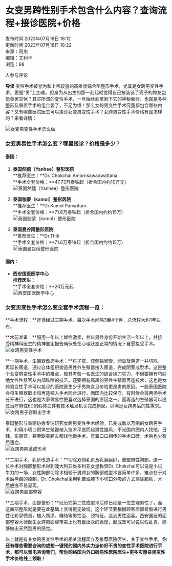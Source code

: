# 女变男跨性别手术包含什么内容？查询流程+接诊医院+价格

发布时间:2023年07月18日 18:12  
更新时间:2023年07月18日 18:22  
来源：网络  
编辑：艾利卡  
浏览：98  

人参与评论

**导读** 变性手术被誉为和上帝较量的高难度综合型整形手术，尤其是女跨男变性手术，更是“男”上加难。但身为从出生的那一刻起就觉得自己被装错了壳子的跨友岂能善罢甘休？其实所谓的变性手术，一旦抽丝剥茧剥下它的神秘面纱，也就是多种整形及重置手术的组合罢了，不足为惧！那么女跨男变性手术究竟都包含哪些内容？又有哪些医院医生可以接诊女变男变性手术？女跨男变性手术价格有是怎样的？来看详情：

![女变男变性手术怎么做](https://img.8682.cc/uploadfile/2023/0718/20230718129271.jpg)

### 女变男易性手术怎么变？哪里接诊？价格是多少？

#### **泰国：**

1. **泰国然禧（Yanhee）整形医院**  
   **推荐医生：**Dr. Chokchai Amornsawadwattana  
   **手术全套价格：**47.73万泰铢起（折合国内约10万元）  
   ![泰国然禧（Yanhee）整形医院](https://img.8682.cc/uploadfile/2023/0718/20230718907867.png)

2. **泰国咖蒙（kamol）整形医院**  
   **推荐医生：**Dr.Kamol Pansritum  
   **手术全套价格：**71.6万泰铢起（折合国内约约15万）  
   ![泰国咖蒙（kamol）整形医院](https://img.8682.cc/uploadfile/2023/0718/20230718491111.jpg)

3. **泰国曼谷雨整形医院**  
   **推荐医生：**Dr.Thiti  
   **手术全套价格：**71.6万泰铢起（折合国内约约15万）  
   ![泰国曼谷雨整形医院](https://img.8682.cc/uploadfile/2023/0718/20230718954020.jpg)

#### **国内：**

- **西安国医医学中心**  
  **推荐医生：**  
  **手术全套价格：**20万元起  
  ![西安国医医学中心](https://img.8682.cc/uploadfile/2023/0718/20230718794081.jpg)

### 女变男变性手术怎么变全套手术流程一览：

**手术流程：**途径经过三期手术，每次手术间隔3至4个月，总流程大约1年左右。  

**术前准备：**服用一年以上雄性激素，并以男性身份开始生活一年以上，并接受精神科医生的精神鉴定报告确保处在心理状态正常的情况下自愿接受手术。  
![女跨男变性手术](https://img.8682.cc/uploadfile/2023/0718/20230718611121.png)

**一期手术，生殖器改造手术：**将子宫、双侧输卵管、卵巢及阴道一并切除，再延长尿道，通过自体组织塑造男性外生殖器接入尿道，完成阴茎成型术。这是整个女变男变性手术中的难点，极其考验一名医生的综合操刀实力，不但要拥有巧妙地女性性器官从内部祛除的技艺，还要拥有高超的男性生殖器再造技术，这也是女跨男变性手术可以接诊的医院医生少于男跨女且价格更昂贵的原因。一般泰国医院会将生殖器取出和再造植入手术同台进行，而国内比较保守，有时候会将两场手术分开进行，这也是大家做易性更喜欢选择泰国的原因之一。而再造的生殖器可以通过治疗男性ED的假体三件套技术触发机关完成勃起，以满足女跨男后的性需求。  
![女跨男子宫取出手术](https://img.8682.cc/uploadfile/2023/0718/20230718864315.jpg)

泰国整形与重建协会专注研究女跨男变性手术经验，已完成数以万例的女跨男手术，利用小切口假体生殖器植入技术平底而起男性雄风，不光国内圈内人找他，日韩，东南亚，甚至欧美跨友都找他做手术，有着口口相传的手术口碑，术后也少有后遗症。  
![女跨男阴茎成形术](https://img.8682.cc/uploadfile/2023/0718/20230718451845.jpg)

**二期手术，乳房改造手术：**切除双侧乳房及乳腺组织，重塑男性胸部。这一长手术对胸部整形术得到澳大利亚维多利亚女皇称赞Dr. Chokchai可以说是小试牛刀的一场，女性胸部切除术相较于男跨女的胸部成型术要简单许多，难点在于对术后疤痕的控制，Dr. Chokchai采用乳晕或腋下小切口外吸的方式清除脂肪，术后疤痕不易显现。  
![女跨男面部整容](https://img.8682.cc/uploadfile/2023/0718/20230718632747.png)

**三期手术，面部整形：**经历完第二性成型术后你已经是一位生理男性了，而这面部整形就是要在此基础上变得更无破绽。这个环节要根据顾客面部骨骼进行男性化轮廓微调，植入胡须、喉结等男性面、颈特征，达到男性面容。西安国医的面部整容大师医生女跨男面容审美上也有着出众的表现，起成效可以说以假乱真，能够做出天然型男的感觉。

以上就是有关女跨男变性手术的相关流程简介及推荐医院医生，关于变性手术，**你还有哪些需要咨询的或想一键预约国内外实力派价好不贵的变性手术医院进行手术，都可以留电咨询我们，帮你网络国内外口碑易性医院医生+更多实惠亲民变性手术价格线上领取！**